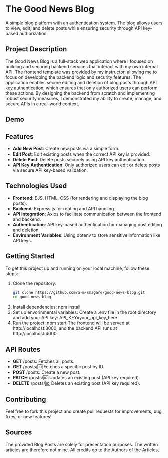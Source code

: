 # The Good News Blog
A simple blog platform with an authentication system. The blog allows users to view, edit, and delete posts while ensuring security through API key-based authorization.

## Project Description
The Good News Blog is a full-stack web application where I focused on building and securing backend services that interact with my own internal API. The frontend template was provided by my instructor, allowing me to focus on developing the backend logic and security features. The application enables secure editing and deletion of blog posts through API key authentication, which ensures that only authorized users can perform these actions. By designing the backend from scratch and implementing robust security measures, I demonstrated my ability to create, manage, and secure APIs in a real-world context.

## Demo

## Features
- **Add New Post**: Create new posts via a simple form.
- **Edit Post**: Edit existing posts when the correct API key is provided.
- **Delete Post**: Delete posts securely using API key authentication.
- **API Key Authentication**: Only authorized users can edit or delete posts via secure API key-based validation.

## Technologies Used
- **Frontend**: EJS, HTML, CSS (for rendering and displaying the blog posts).
- **Backend**: Express.js for routing and API handling.
- **API Integration**: Axios to facilitate communication between the frontend and backend.
- **Authentication**:  API key-based authentication for managing post editing and deletion.
- **Environment Variables**: Using dotenv to store sensitive information like API keys.

## Getting Started
To get this project up and running on your local machine, follow these steps:
1. Clone the repository:
   ```bash
   git clone https://github.com/a-m-smagare/good-news-blog.git
   cd good-news-blog
2. Install dependencies:
   npm install
3. Set up envorinmental variables:
   Create a .env file in the root directory and add your API key: API_KEY=your_api_key_here
4. Run the project:
   npm start
   The frontend will be served at http://localhost:3000, and the backend API runs at http://localhost:4000.

## API Routes
- **GET** /posts: Fetches all posts.
- **GET** /posts/:id: Fetches a specific post by ID.
- **POST** /posts: Create a new post.
- **PATCH** /posts/:id: Updates an existing post (API key required).
- **DELETE** /posts/:id: Deletes an existing post (API key required).

## Contributing
Feel free to fork this project and create pull requests for improvements, bug fixes, or new features!

## Sources
The provided Blog Posts are solely for presentation purposes. The written articles are therefore not mine. All credits go to the Authors of the Articles.
